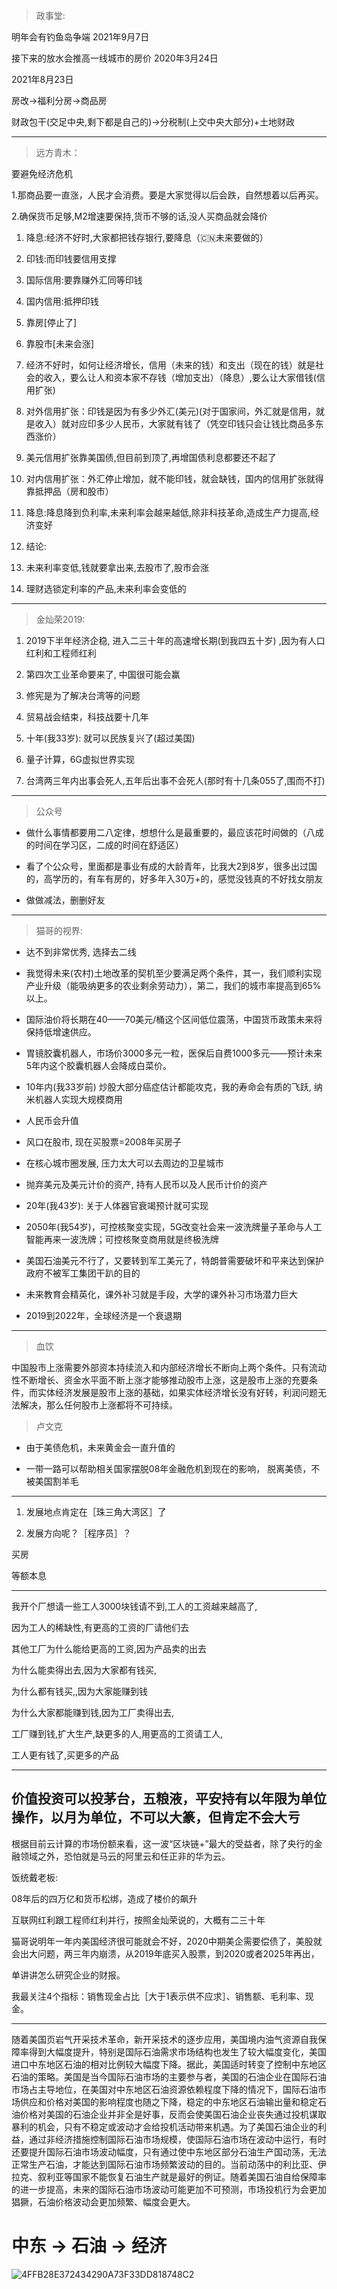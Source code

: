 > 政事堂:

明年会有钓鱼岛争端 2021年9月7日

接下来的放水会推高一线城市的房价 2020年3月24日



2021年8月23日

房改->福利分房->商品房  

财政包干(交足中央,剩下都是自己的)->分税制(上交中央大部分)+土地财政 

---

> 远方青木：

要避免经济危机	

1.那商品要一直涨，人民才会消费。要是大家觉得以后会跌，自然想着以后再买。	

2.确保货币足够,M2增速要保持,货币不够的话,没人买商品就会降价

1. 降息:经济不好时,大家都把钱存银行,要降息（🇨🇳未来要做的）

1. 印钱:而印钱要信用支撑

1. 国际信用:要靠赚外汇同等印钱

1. 国内信用:抵押印钱

1. 靠房[停止了] 

1. 靠股市[未来会涨]

1. 经济不好时，如何让经济增长，信用（未来的钱）和支出（现在的钱）就是社会的收入，要么让人和资本家不存钱（增加支出）（降息）,要么让大家借钱(信用扩张)

1. 对外信用扩张：印钱是因为有多少外汇(美元)(对于国家间，外汇就是信用，就是收入）就对应印多少人民币，大家就有钱了（凭空印钱只会让钱比商品多东西涨价）

1. 美元信用扩张靠美国债,但目前到顶了,再增国债利息都要还不起了

1. 对内信用扩张：外汇停止增加，就不能印钱，就会缺钱，国内的信用扩张就得靠抵押品（房和股市）

1. 降息:降息降到负利率,未来利率会越来越低,除非科技革命,造成生产力提高,经济变好

1. 结论:

1. 未来利率变低,钱就要拿出来,去股市了,股市会涨

1. 理财选锁定利率的产品,未来利率会变低的

---

> 金灿荣2019:

1.  2019下半年经济企稳, 进入二三十年的高速增长期(到我四五十岁)  ,因为有人口红利和工程师红利

1. 第四次工业革命要来了, 中国很可能会赢

1. 修宪是为了解决台湾等的问题

1. 贸易战会结束，科技战要十几年

1. 十年(我33岁):	就可以民族复兴了(超过美国)

1. 量子计算，6G虚拟世界实现

1. 台湾两三年内出事会死人,五年后出事不会死人(那时有十几条055了,围而不打)

---

> 公众号

- 做什么事情都要用二八定律，想想什么是最重要的，最应该花时间做的（八成的时间在学习区，二成的时间在舒适区）

- 看了个公众号，里面都是事业有成的大龄青年，比我大2到8岁，很多出过国的，高学历的，有车有房的，好多年入30万+的，感觉没钱真的不好找女朋友

- 做做减法，删删好友

---

> 猫哥的视界:

- 达不到非常优秀, 选择去二线

- 我觉得未来(农村)土地改革的契机至少要满足两个条件，其一，我们顺利实现产业升级（能吸纳更多的农业剩余劳动力），第二，我们的城市率提高到65%以上。

- 国际油价将长期在40——70美元/桶这个区间低位震荡，中国货币政策未来将保持低增速供应。

- 胃镜胶囊机器人，市场价3000多元一粒，医保后自费1000多元——预计未来5年内这个胶囊机器人会降成白菜价。

- 10年内(我33岁前) 炒股大部分癌症估计都能攻克，我的寿命会有质的飞跃, 纳米机器人实现大规模商用

- 人民币会升值

- 风口在股市,  现在买股票=2008年买房子

- 在核心城市圈发展, 压力太大可以去周边的卫星城市

- 抛弃美元及美元计价的资产, 持有人民币以及人民币计价的资产

- 20年(我43岁): 关于人体器官衰竭预计就可实现

- 2050年(我54岁)，可控核聚变实现，5G改变社会来一波洗牌量子革命与人工智能再来一波洗牌；可控核聚变商用就是终极洗牌

- 美国石油美元不行了，又要转到军工美元了，特朗普需要破坏和平来达到保护政府不被军工集团干趴的目的

- 未来教育会精英化，课外补习就是手段，大学的课外补习市场潜力巨大

- 2019到2022年，全球经济是一个衰退期

---

> 血饮

中国股市上涨需要外部资本持续流入和内部经济增长不断向上两个条件。只有流动性不断增长、资金水平面不断上涨才能够推动股市上涨，这是股市上涨的充要条件，而实体经济发展是股市上涨的基础，如果实体经济增长没有好转，利润问题无法解决，那么任何股市上涨都将不可持续。 



> 卢文克

- 由于美债危机，未来黄金会一直升值的

- 一带一路可以帮助相关国家摆脱08年金融危机到现在的影响， 脱离美债，不被美国割羊毛

---

1. 发展地点肯定在［珠三角大湾区］了

1. 发展方向呢？［程序员］？

买房 

等额本息

---

我开个厂想请一些工人3000块钱请不到,工人的工资越来越高了,

因为工人的稀缺性,有更高的工资的厂请他们去

其他工厂为什么能给更高的工资,因为产品卖的出去

为什么能卖得出去,因为大家都有钱买,

为什么都有钱买,,因为大家能赚到钱

为什么大家都能赚到钱,因为工厂卖得出去,

工厂赚到钱,扩大生产,缺更多的人,用更高的工资请工人,

工人更有钱了,买更多的产品

---

## 价值投资可以投茅台，五粮液，平安持有以年限为单位操作，以月为单位，不可以大篆，但肯定不会大亏

根据目前云计算的市场份额来看，这一波“区块链+”最大的受益者，除了央行的金融领域之外，恐怕就是马云的阿里云和任正非的华为云。



饭统戴老板:

08年后的四万亿和货币松绑，造成了楼价的飙升

互联网红利跟工程师红利并行，按照金灿荣说的，大概有二三十年



猫哥说明年一年内美国经济很可能就会不好，2020中期美企需要偿债了，美股就会出大问题，两三年内崩溃，从2019年底买入股票，到2020或者2025年再出，

单讲讲怎么研究企业的财报。

我最关注4个指标：销售现金占比［大于1表示供不应求］、销售额、毛利率、现金。

---

随着美国页岩气开采技术革命，新开采技术的逐步应用，美国境内油气资源自我保障率得到大幅度提升，特别是国际石油需求市场结构也发生了较大幅度变化，美国进口中东地区石油的相对比例较大幅度下降。据此，美国适时转变了控制中东地区石油的策略。美国是当今国际石油市场的主要参与者，美国的石油企业在国际石油市场占主导地位，在美国对中东地区石油资源依赖程度下降的情况下，国际石油市场供应和价格对美国的影响程度也随之下降，稳定的中东地区石油输出量和稳定石油价格对美国的石油企业并非全是好事，反而会使美国石油企业丧失通过投机谋取暴利的机会，只有不稳定或波动才会给投机活动带来机遇。为了美国石油企业的利益，通过非经济措施控制国际石油市场规模，使国际石油市场在波动中运行，有时还要提升国际石油市场波动幅度，只有通过使中东地区部分石油生产国动荡，无法正常生产石油，才能达到国际石油市场频繁波动的目的。当前动荡中的利比亚、伊拉克、叙利亚等国家不能恢复石油生产就是最好的例证。随着美国石油自给保障率的进一步提高，未来的国际石油市场波动可能更加不可预测，市场投机行为会更加猖獗，石油价格波动会更加频繁、幅度会更大。

# 中东 -> 石油 -> 经济

![4FFB28E372434290A73F33DD818748C2](https://github.com/CHENJIAMIAN/Blog/assets/20126997/e03b8794-6a52-485b-893e-9f2980ed5004)

